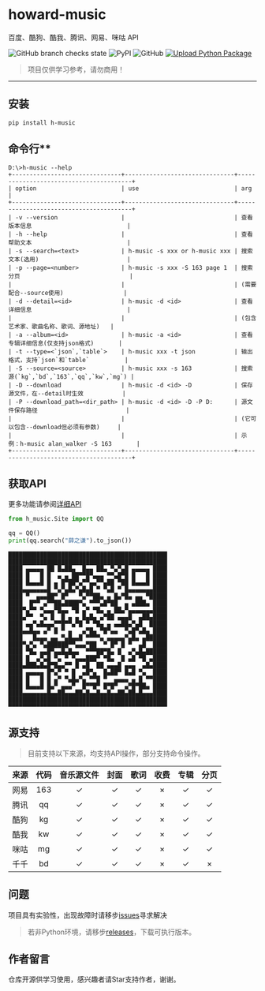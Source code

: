 # howard-music

百度、酷狗、酷我、腾讯、网易、咪咕 API

![GitHub branch checks state](https://img.shields.io/github/checks-status/tt20050510/howard-music/develop)
![PyPI](https://img.shields.io/pypi/v/h-music)
![GitHub](https://img.shields.io/github/license/tt20050510/howard-music)
[![Upload Python Package](https://github.com/tt20050510/howard-music/actions/workflows/python-publish.yml/badge.svg)](https://github.com/tt20050510/howard-music/actions/workflows/python-publish.yml)

> 项目仅供学习参考，请勿商用！
---

## 安装

```console
pip install h-music
```

## 命令行**

```console
D:\>h-music --help
+-------------------------------+-------------------------------+----------------------------------------+
| option                        | use                           | arg                                    |
+-------------------------------+-------------------------------+----------------------------------------+
| -v --version                  |                               | 查看版本信息                           |
| -h --help                     |                               | 查看帮助文本                           |
| -s --search=<text>            | h-music -s xxx or h-music xxx | 搜索文本(选用)                         |
| -p --page=<number>            | h-music -s xxx -S 163 page 1  | 搜索分页                               |
|                               |                               | (需要配合--source使用)                 |
| -d --detail=<id>              | h-music -d <id>               | 查看详细信息                           |
|                               |                               | (包含艺术家、歌曲名称、歌词、源地址)   |
| -a --album=<id>               | h-music -a <id>               | 查看专辑详细信息(仅支持json格式)       |
| -t --type=<`json`,`table`>    | h-music xxx -t json           | 输出格式，支持`json`和`table`          |
| -S --source=<source>          | h-music xxx -s 163            | 搜索源(`kg`,`bd`,`163`,`qq`,`kw`,`mg`) |
| -D --download                 | h-music -d <id> -D            | 保存源文件，在--detail时生效           |
| -P --download_path=<dir_path> | h-music -d <id> -D -P D:      | 源文件保存路径                         |
|                               |                               | (它可以包含--download但必须有参数)     |
|                               |                               | 示例：h-music alan_walker -S 163       |
+-------------------------------+-------------------------------+----------------------------------------+
```

## 获取API

更多功能请参阅[详细API](https://music.ipyhub.top/)

```python
from h_music.Site import QQ

qq = QQ()
print(qq.search("薛之谦").to_json())
```

``` shell
█████████████████████████████████████████████
█████████████████████████████████████████████
████ ▄▄▄▄▄ ██ █▄██▄  █▄▄ ██▄ ▀▄▀▄█ ▄▄▄▄▄ ████
████ █   █ █  ▄ ▄ ██▀▀█▀▄▄▄ ▀▀▄█▀█ █   █ ████
████ █▄▄▄█ █ ▄ █▀██▀▄▀▀▄▄▀▀▄██ ▀██ █▄▄▄█ ████
████▄▄▄▄▄▄▄█ ▀▄▀▄█▄▀▄█▄█ ▀ ▀▄█ ▀ █▄▄▄▄▄▄▄████
████ ▀  ▄▄▄██▀ █▀   ▀▄▀▀██▄ ▄ █▄▀█▄ ▄▄ ▀█████
████  █▀▀ ▄▀▀██▄████▀▄ ▀▀▀▄█▀██  ▄ ▄███▄ ████
████▀▄▀▀ ▀▄▄▄▀█▄▄ ▀█ ▄▀ ▀█▄ ▄ ██▄▀▄▄▄▄▄▄▄████
████▄▀▀  ▀▄ █  █ ▄ ▄ █▄█▄ ▄▀██ ▄▄▄█  ▄██▄████
████ ▄▄▀▄█▄▄▄▀▀█▀▀▄▀█ ▀ ▀█▄ ▄ ▄▄██▄▀▄█  █████
████▄▄█▄▄ ▄▀ █ ▀ ▄   ▄▀█▄ ▀█▀▄▄  ▀▄█▀▄█▄ ████
████   █▄▄▄ ▄▄ ▀▄█▄▄█ ▀▀▀▀▄ ▄▄▄▄▄▀▄█▄ ▄██████
████▀▄▀▄ ▀▄██████▀▀▄▄▄▀██  ▀ █▀ █ ▀  ▄█  ████
████ ▀█▄ ▄▄█▀▄▄█▄█▄▄  ▀▀▀██▀█▄ █  ▄▀▄█▄██████
████ █  ▄▀▄█ ▀▄ ▀ ▀▄▄▄███▀ ▀█▄  █ ▄█ ▀█ ▄████
████▄███▄█▄█▀█▄▄▀▀ █ ▄█  ██ ▄▄▄█ ▄▄▄  ▄█▄████
████ ▄▄▄▄▄ █▀▄▀ ▀ █  ▄█▀▄  █▄██▀ █▄█ ▀▄  ████
████ █   █ █ ▄▀ ▀▄█▄▀▄ ▀▀█ ▀  ▄▄▄▄ ▄ █ ▀▀████
████ █▄▄▄█ █▄▀ ▄▄▄▀  █▀▀█▀ █▀█▀  ▄▀█▀██▄ ████
████▄▄▄▄▄▄▄█▄▄██▄▄▄██▄█▄▄█▄▄█▄▄██▄██▄█▄▄▄████
█████████████████████████████████████████████
▀▀▀▀▀▀▀▀▀▀▀▀▀▀▀▀▀▀▀▀▀▀▀▀▀▀▀▀▀▀▀▀▀▀▀▀▀▀▀▀▀▀▀▀▀
```

## 源支持
> 目前支持以下来源，均支持API操作，部分支持命令操作。

|  来源   | 代码  |  音乐源文件   |  封面   |  歌词   |  收费   |  专辑   | 分页  |
|  :---:  | :---:  | :---:  | :---:  | :---:  | :---:  | :---:  | :---:  |
| 网易  | 163 |✓|✓|✓|×|✓|✓|
| 腾讯  | qq |✓|✓|✓|×|✓|✓|
| 酷狗  | kg |✓|✓|✓|×|✓|✓|
| 酷我  | kw |✓|✓|✓|×|✓|✓|
| 咪咕  | mg |✓|✓|✓|×|✓|✓|
| 千千  | bd |✓|✓|✓|×|✓|×|

## 问题
项目具有实验性，出现故障时请移步[issues](/issues)寻求解决
> 若非Python环境，请移步[releases](/releases)，下载可执行版本。

## 作者留言
仓库开源供学习使用，感兴趣者请Star支持作者，谢谢。
